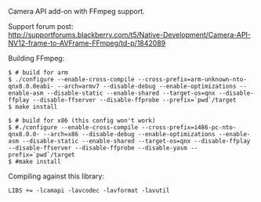 Camera API add-on with FFmpeg support.

Support forum post:  
http://supportforums.blackberry.com/t5/Native-Development/Camera-API-NV12-frame-to-AVFrame-FFmpeg/td-p/1842089

Building FFmpeg:

	$ # build for arm
	$ ./configure --enable-cross-compile --cross-prefix=arm-unknown-nto-qnx8.0.0eabi- --arch=armv7 --disable-debug --enable-optimizations --enable-asm --disable-static --enable-shared --target-os=qnx --disable-ffplay --disable-ffserver --disable-ffprobe --prefix=`pwd`/target  
	$ make install 

	$ # build for x86 (this config won't work)
	$ #./configure --enable-cross-compile --cross-prefix=i486-pc-nto-qnx8.0.0- --arch=x86 --disable-debug --enable-optimizations --enable-asm --disable-static --enable-shared --target-os=qnx --disable-ffplay --disable-ffserver --disable-ffprobe --disable-yasm --prefix=`pwd`/target  
	$ #make install  

Compiling against this library:

	LIBS += -lcamapi -lavcodec -lavformat -lavutil